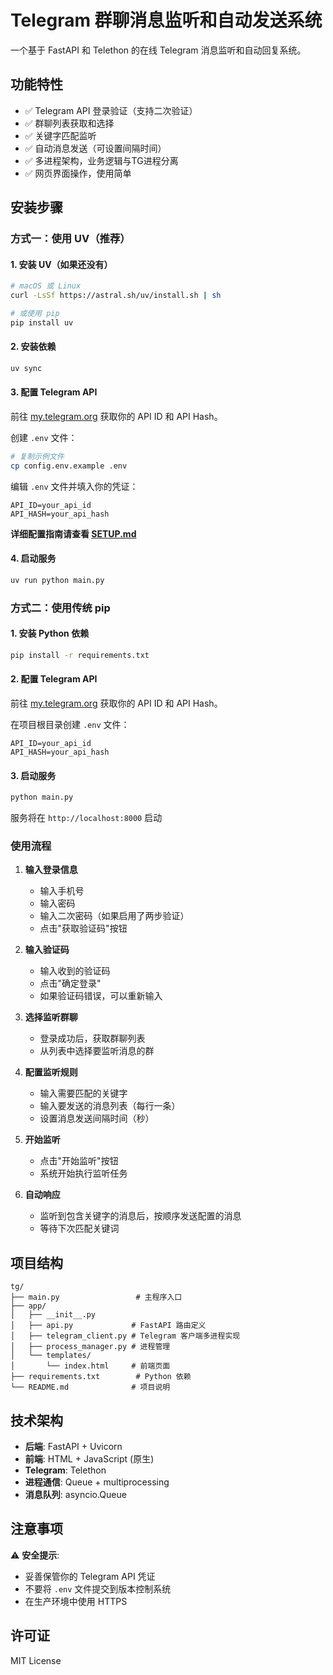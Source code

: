 # Telegram 群聊消息监听和自动发送系统

一个基于 FastAPI 和 Telethon 的在线 Telegram 消息监听和自动回复系统。

## 功能特性

- ✅ Telegram API 登录验证（支持二次验证）
- ✅ 群聊列表获取和选择
- ✅ 关键字匹配监听
- ✅ 自动消息发送（可设置间隔时间）
- ✅ 多进程架构，业务逻辑与TG进程分离
- ✅ 网页界面操作，使用简单

## 安装步骤

### 方式一：使用 UV（推荐）

#### 1. 安装 UV（如果还没有）

```bash
# macOS 或 Linux
curl -LsSf https://astral.sh/uv/install.sh | sh

# 或使用 pip
pip install uv
```

#### 2. 安装依赖

```bash
uv sync
```

#### 3. 配置 Telegram API

前往 [my.telegram.org](https://my.telegram.org) 获取你的 API ID 和 API Hash。

创建 `.env` 文件：

```bash
# 复制示例文件
cp config.env.example .env
```

编辑 `.env` 文件并填入你的凭证：

```env
API_ID=your_api_id
API_HASH=your_api_hash
```

**详细配置指南请查看 [SETUP.md](SETUP.md)**

#### 4. 启动服务

```bash
uv run python main.py
```

### 方式二：使用传统 pip

#### 1. 安装 Python 依赖

```bash
pip install -r requirements.txt
```

#### 2. 配置 Telegram API

前往 [my.telegram.org](https://my.telegram.org) 获取你的 API ID 和 API Hash。

在项目根目录创建 `.env` 文件：

```env
API_ID=your_api_id
API_HASH=your_api_hash
```

#### 3. 启动服务

```bash
python main.py
```

服务将在 `http://localhost:8000` 启动

### 使用流程

1. **输入登录信息**
   - 输入手机号
   - 输入密码
   - 输入二次密码（如果启用了两步验证）
   - 点击"获取验证码"按钮

2. **输入验证码**
   - 输入收到的验证码
   - 点击"确定登录"
   - 如果验证码错误，可以重新输入

3. **选择监听群聊**
   - 登录成功后，获取群聊列表
   - 从列表中选择要监听消息的群

4. **配置监听规则**
   - 输入需要匹配的关键字
   - 输入要发送的消息列表（每行一条）
   - 设置消息发送间隔时间（秒）

5. **开始监听**
   - 点击"开始监听"按钮
   - 系统开始执行监听任务

6. **自动响应**
   - 监听到包含关键字的消息后，按顺序发送配置的消息
   - 等待下次匹配关键词

## 项目结构

```
tg/
├── main.py                 # 主程序入口
├── app/
│   ├── __init__.py
│   ├── api.py             # FastAPI 路由定义
│   ├── telegram_client.py # Telegram 客户端多进程实现
│   ├── process_manager.py # 进程管理
│   └── templates/
│       └── index.html     # 前端页面
├── requirements.txt        # Python 依赖
└── README.md              # 项目说明
```

## 技术架构

- **后端**: FastAPI + Uvicorn
- **前端**: HTML + JavaScript (原生)
- **Telegram**: Telethon
- **进程通信**: Queue + multiprocessing
- **消息队列**: asyncio.Queue

## 注意事项

⚠️ **安全提示**:
- 妥善保管你的 Telegram API 凭证
- 不要将 `.env` 文件提交到版本控制系统
- 在生产环境中使用 HTTPS

## 许可证

MIT License

